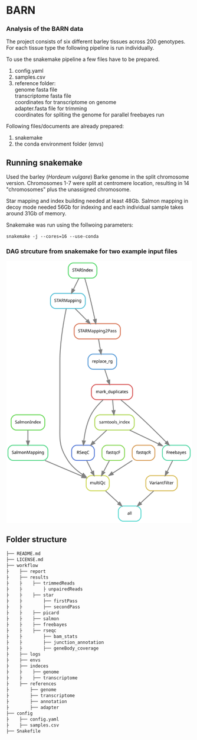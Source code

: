 # BARN

### Analysis of the BARN data
The project consists of six different barley tissues across 200 genotypes. For each tissue type the following pipeline is run individually.

To use the snakemake pipeline a few files have to be prepared.
1. config.yaml
2. samples.csv
3. reference folder:  
 genome fasta file  
 transcriptome fasta file  
 coordinates for transcriptome on genome  
 adapter.fasta file for trimming  
 coordinates for spliting the genome for parallel freebayes run

Following files/documents are already prepared:
1. snakemake
2. the conda environment folder (envs)


## Running snakemake
Used the barley (_Hordeum vulgare_) Barke genome in the split chromosome version. Chromosomes 1-7 were split at centromere location, resulting in 14 "chromosomes" plus the unassigned chromosome.

Star mapping and index building needed at least 48Gb.
Salmon mapping in decoy mode needed 56Gb for indexing and each individual sample takes around 31Gb of memory.

Snakemake was run using the follwoing parameters:
```
snakemake -j --cores=16 --use-conda
```

### DAG strcuture from snakemake for two example input files

![DAG snakemake output](https://github.com/SchreiberM/BARN/blob/master/Pipeline/rulegraph.svg)

## Folder structure

```
├── README.md
├── LICENSE.md
├── workflow
├    ├── report
├    ├── results
├    ├    ├── trimmedReads
├    ├        ├ unpairedReads
├    ├    ├── star
├    ├        ├── firstPass
├    ├        ├── secondPass
├    ├    ├── picard
├    ├    ├── salmon
├    ├    ├── freebayes
├    ├    ├── rseqc
├    ├        ├── bam_stats
├    ├        ├── junction_annotation
├    ├        ├── geneBody_coverage   
├    ├── logs
├    ├── envs
├    ├── indeces
├    ├    ├── genome
├    ├    ├── transcriptome
├    ├── references
├        ├── genome
├        ├── transcriptome
├        ├── annotation
├        ├── adapter
├── config
├    ├── config.yaml
├    ├── samples.csv
├── Snakefile
```


